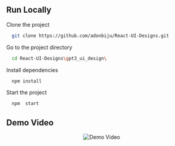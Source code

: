 ## Run Locally

Clone the project

```bash
  git clone https://github.com/adonbiju/React-UI-Designs.git
```

Go to the project directory

```bash
  cd React-UI-Designs\gpt3_ui_design\
```

Install dependencies

```bash
  npm install
```

Start the project

```bash
  npm  start
```

## Demo Video

<div align="center">
  <img alt="Demo Video" src="Demo/gpt3.gif"  />
</div>
